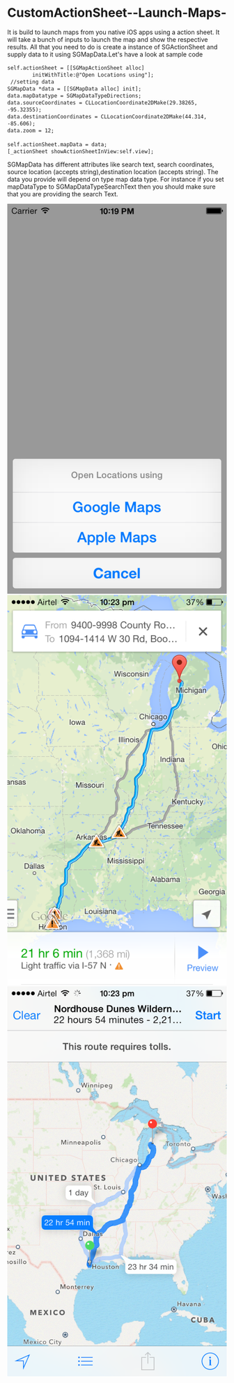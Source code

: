 CustomActionSheet--Launch-Maps-
===============================

It is build to launch maps from you native iOS apps using a action sheet. It will take a bunch of inputs to launch the map and show the respective results. All that you need to do is create a instance of SGActionSheet and supply data to it using SGMapData.Let's have a look at sample code

    self.actionSheet = [[SGMapActionSheet alloc] 
			initWithTitle:@"Open Locations using"];
     //setting data   
    SGMapData *data = [[SGMapData alloc] init];
    data.mapDatatype = SGMapDataTypeDirections;  
    data.sourceCoordinates = CLLocationCoordinate2DMake(29.38265, -95.32355);
    data.destinationCoordinates = CLLocationCoordinate2DMake(44.314, -85.606);
    data.zoom = 12;
   
    self.actionSheet.mapData = data;    
    [_actionSheet showActionSheetInView:self.view];

SGMapData has different attributes like search text, search coordinates, source location (accepts string),destination location (accepts string). The data you provide will depend on type map data type. For instance if you set mapDataType to SGMapDataTypeSearchText then you should make sure that you are providing the search Text.

![alt tag](Screenshots/actionSheet.png)
![alt tag](Screenshots/googleMap2.png)
![alt tag](Screenshots/AppleMap1.png)  
